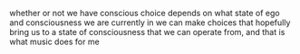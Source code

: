whether or not we have conscious choice depends on what state of ego and consciousness we are currently in
we can make choices that hopefully bring us to a state of consciousness that we can operate from, and that is what music does for me
